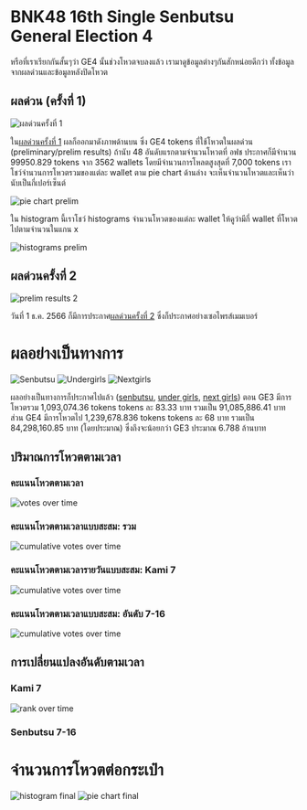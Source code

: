 # BNK48 16th Single Senbutsu General Election 4

หรือที่เราเรียกกันสั้นๆว่า GE4 นั้นช่วงโหวตจบลงแล้ว เรามาดูข้อมูลต่างๆกันสักหน่อยดีกว่า ทั้งข้อมูลจากผลด่วนและข้อมูลหลังปิดโหวต

## ผลด่วน (ครั้งที่ 1)

![ผลด่วนครั้งที่ 1](/docs/assets/images/GE4_prelim.jpg)

ใน[ผลด่วนครั้งที่ 1](https://www.facebook.com/photo.php?fbid=920875399397107&set=pb.100044239668761.-2207520000&type=3) ผลก็ออกมาดังภาพด้านบน ซึ่ง GE4 tokens ที่ใช้โหวตในผลด่วน (preliminary/prelim results) ถ้านับ 48 อันดับแรกตามจำนวนโหวตที่ อฟช ประกาศก็มีจำนวน 99950.829 tokens จาก 3562 wallets โดยมีจำนวนการโหลตสูงสุดที่ 7,000 tokens เราโชว์จำนวนการโหวตรวมของแต่ละ wallet ตาม pie chart ด้านล่าง จะเห็นจำนวนโหวตและเห็นว่านับเป็นกี่เปอร์เซ็นต์

![pie chart prelim](/docs/assets/images/piechart_wallet_prelim.png)

ใน histogram นี้เราโชว์ histograms จำนวนโหวตของแต่ละ wallet ให้ดูว่ามีกี่ wallet ที่โหวตไปตามจำนวนในแกน x

![histograms prelim](/docs/assets/images/histogram_prelim.png)

## ผลด่วนครั้งที่ 2

![prelim results 2](/docs/assets/images/GE4_prelim_2.jpg)

วันที่ 1 ธ.ค. 2566 ก็มีการประกาศ[ผลด่วนครั้งที่ 2](https://www.facebook.com/photo/?fbid=920875399397107&set=a.331457648338888) ซึ่งก็ประกาศอย่างเซอไพรส์เมมเบอร์ 

# ผลอย่างเป็นทางการ
![Senbutsu](/docs/assets/images/GE4_final_1.jpg)
![Undergirls](/docs/assets/images/GE4_final_2.jpg)
![Nextgirls](/docs/assets/images/GE4_final_3.jpg)

ผลอย่างเป็นทางการก็ประกาศไปแล้ว ([senbutsu](https://www.facebook.com/bnk48official/posts/pfbid02KKzUqhWL2v1zmakfkCDnZzjUAKQe5WERVL3AMsfdEzo9WCvcmkySKNCCmbZ6MFxpl), [under girls](https://www.facebook.com/bnk48official/posts/pfbid022zvSbQ5s3uw7B3XuRJoKVYRyznNEpXLac8hfHTh8ZLSY7jq52iEYWMWC2zJoucL5l), [next girls](https://www.facebook.com/bnk48official/posts/pfbid029Ys5NUonr9KdHhSJGM27MFkKXFZakkpdwb6ajM7j2tKjMXwVst7jYuDU2bNT7BE1l))
ตอน GE3 มีการโหวตรวม 1,093,074.36 tokens tokens ละ 83.33 บาท รวมเป็น 91,085,886.41 บาท ส่วน GE4 มีการโหวตไป 1,239,678.836 tokens tokens ละ 68 บาท รวมเป็น 84,298,160.85 บาท (โดยประมาณ) ซึ่งถึงจะน้อยกว่า GE3 ประมาณ 6.788 ล้านบาท

## ปริมาณการโหวตตามเวลา
### คะแนนโหวตตามเวลา
![votes over time](docs/assets/images/GE4_transfer_amount.png)
### คะแนนโหวตตามเวลาแบบสะสม: รวม
![cumulative votes over time](docs/assets/images/GE4_cumulative_vote.png)

### คะแนนโหวตตามเวลารายวันแบบสะสม: Kami 7
![cumulative votes over time](docs/assets/images/GE4_daily_cumsum_1.png)

### คะแนนโหวตตามเวลาแบบสะสม: อันดับ 7-16
![cumulative votes over time](docs/assets/images/GE4_cumulative_vote_2.png)

## การเปลี่ยนแปลงอันดับตามเวลา
### Kami 7
![rank over time](docs/assets/images/GE4_daily_ranking_1.png)
### Senbutsu 7-16

# จำนวนการโหวตต่อกระเป๋า
![histogram final](docs/assets/images/histogram_vote_wallet_final.png)
![pie chart final](docs/assets/images/piechart_vote_wallet_final.png)



